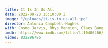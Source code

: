 ```yaml
---
title: It Is In Us All
date: 2022-09-23 15:10:00 Z
image: "/uploads/it-is-in-us-all.jpg"
director: Antonia Campbell-Hughes
with: Cosmo Jarvis, Rhys Mannion, Claes Bang
imdb: https://www.imdb.com/title/tt10406466/
video: 832296786
---
```



